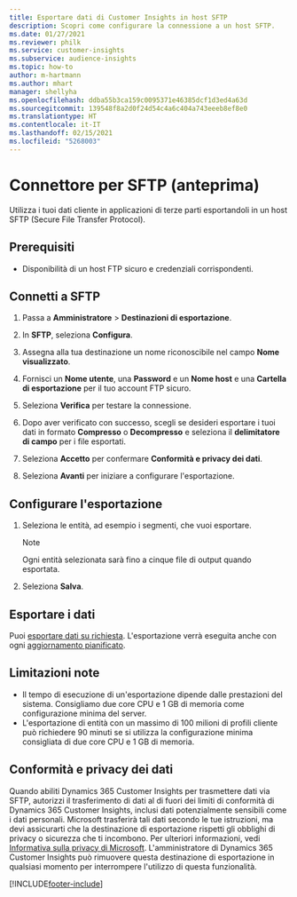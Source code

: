 ```yaml
---
title: Esportare dati di Customer Insights in host SFTP
description: Scopri come configurare la connessione a un host SFTP.
ms.date: 01/27/2021
ms.reviewer: philk
ms.service: customer-insights
ms.subservice: audience-insights
ms.topic: how-to
author: m-hartmann
ms.author: mhart
manager: shellyha
ms.openlocfilehash: ddba55b3ca159c0095371e46385dcf1d3ed4a63d
ms.sourcegitcommit: 139548f8a2d0f24d54c4a6c404a743eeeb8ef8e0
ms.translationtype: HT
ms.contentlocale: it-IT
ms.lasthandoff: 02/15/2021
ms.locfileid: "5268003"
---
```

# <a name="connector-for-sftp-preview"></a>Connettore per SFTP (anteprima)

Utilizza i tuoi dati cliente in applicazioni di terze parti esportandoli in un host SFTP (Secure File Transfer Protocol).

## <a name="prerequisites"></a>Prerequisiti

- Disponibilità di un host FTP sicuro e credenziali corrispondenti.

## <a name="connect-to-sftp"></a>Connetti a SFTP

1. Passa a **Amministratore** > **Destinazioni di esportazione**.

1. In **SFTP**, seleziona **Configura**.

1. Assegna alla tua destinazione un nome riconoscibile nel campo **Nome visualizzato**.

1. Fornisci un **Nome utente**, una **Password** e un **Nome host** e una **Cartella di esportazione** per il tuo account FTP sicuro.

1. Seleziona **Verifica** per testare la connessione.

1. Dopo aver verificato con successo, scegli se desideri esportare i tuoi dati in formato **Compresso** o **Decompresso** e seleziona il **delimitatore di campo** per i file esportati.

1. Seleziona **Accetto** per confermare **Conformità e privacy dei dati**.

1. Seleziona **Avanti** per iniziare a configurare l'esportazione.

## <a name="configure-the-export"></a>Configurare l'esportazione

1. Seleziona le entità, ad esempio i segmenti, che vuoi esportare.

   > [!NOTE]
   > Ogni entità selezionata sarà fino a cinque file di output quando esportata. 

1. Seleziona **Salva**.

## <a name="export-the-data"></a>Esportare i dati

Puoi [esportare dati su richiesta](export-destinations.md). L'esportazione verrà eseguita anche con ogni [aggiornamento pianificato](system.md#schedule-tab).

## <a name="known-limitations"></a>Limitazioni note

- Il tempo di esecuzione di un'esportazione dipende dalle prestazioni del sistema. Consigliamo due core CPU e 1 GB di memoria come configurazione minima del server. 
- L'esportazione di entità con un massimo di 100 milioni di profili cliente può richiedere 90 minuti se si utilizza la configurazione minima consigliata di due core CPU e 1 GB di memoria. 

## <a name="data-privacy-and-compliance"></a>Conformità e privacy dei dati

Quando abiliti Dynamics 365 Customer Insights per trasmettere dati via SFTP, autorizzi il trasferimento di dati al di fuori dei limiti di conformità di Dynamics 365 Customer Insights, inclusi dati potenzialmente sensibili come i dati personali. Microsoft trasferirà tali dati secondo le tue istruzioni, ma devi assicurarti che la destinazione di esportazione rispetti gli obblighi di privacy o sicurezza che ti incombono. Per ulteriori informazioni, vedi [Informativa sulla privacy di Microsoft](https://go.microsoft.com/fwlink/?linkid=396732).
L'amministratore di Dynamics 365 Customer Insights può rimuovere questa destinazione di esportazione in qualsiasi momento per interrompere l'utilizzo di questa funzionalità.


[!INCLUDE[footer-include](../includes/footer-banner.md)]